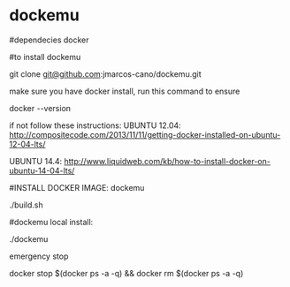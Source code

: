 # dockemu


#dependecies
docker

#to install dockemu

git clone git@github.com:jmarcos-cano/dockemu.git

make sure you have docker install, run this command to ensure

docker --version


if not follow these instructions:
UBUNTU 12.04:
	http://compositecode.com/2013/11/11/getting-docker-installed-on-ubuntu-12-04-lts/

UBUNTU 14.4:
	http://www.liquidweb.com/kb/how-to-install-docker-on-ubuntu-14-04-lts/



#INSTALL DOCKER IMAGE: dockemu

./build.sh


#dockemu local install:

./dockemu

emergency stop 

docker stop $(docker ps -a -q) && docker rm $(docker ps -a -q)